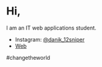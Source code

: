 # Hi,
I am an IT web applications student.

- Instagram: [@danik_12sniper](https://instagram.com/danik_12sniper)
- [Web](https://termux.wz.cz)

#changetheworld


<!---
danb1551/danb1551 is a ✨ special ✨ repository because its `README.md` (this file) appears on your GitHub profile.
You can click the Preview link to take a look at your changes.
--->